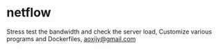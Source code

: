 # netflow
Stress test the bandwidth and check the server load,
Customize various programs and Dockerfiles, aoxijy@gmail.com

